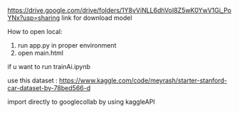 https://drive.google.com/drive/folders/1Y8vViNLL6dhVoI8Z5wK0YwV1Gi_PoYNx?usp=sharing
link for download model

How to open local:
1. run app.py in proper environment
2. open main.html

if u want to run trainAi.ipynb

use this dataset : https://www.kaggle.com/code/meyrash/starter-stanford-car-dataset-by-78bed566-d 

import directly to googlecollab by using kaggleAPI
